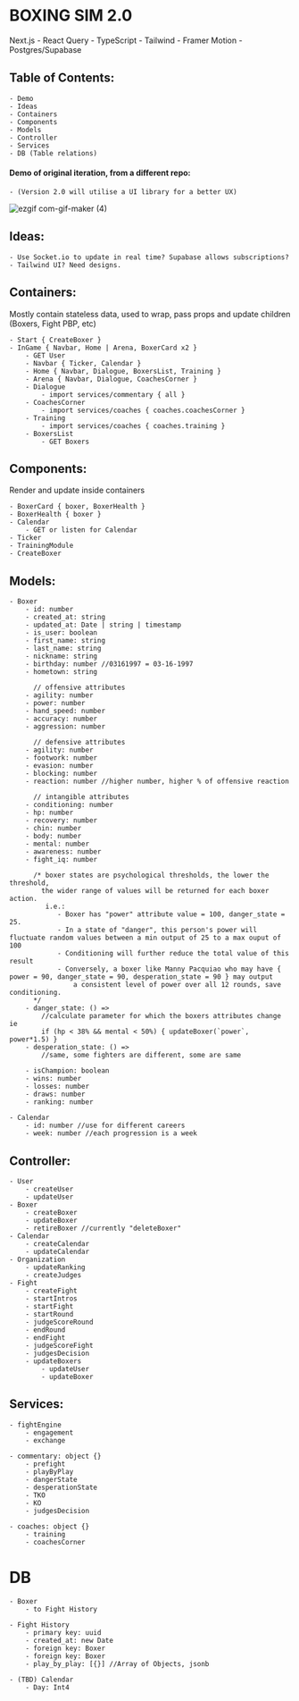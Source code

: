 # BOXING SIM 2.0
Next.js - React Query - TypeScript - Tailwind - Framer Motion - Postgres/Supabase

## Table of Contents:
    - Demo
    - Ideas
    - Containers
    - Components
    - Models
    - Controller
    - Services
    - DB (Table relations)

#### Demo of original iteration, from a different repo:
    - (Version 2.0 will utilise a UI library for a better UX)

![ezgif com-gif-maker (4)](https://user-images.githubusercontent.com/100096239/182052991-a6f1cf5c-8690-4357-b022-2bcda9c467b6.gif)

## Ideas:
    - Use Socket.io to update in real time? Supabase allows subscriptions?
    - Tailwind UI? Need designs.

## Containers:
Mostly contain stateless data, used to wrap, pass props and update children (Boxers, Fight PBP, etc)

    - Start { CreateBoxer }
    - InGame { Navbar, Home | Arena, BoxerCard x2 }
        - GET User
        - Navbar { Ticker, Calendar }
        - Home { Navbar, Dialogue, BoxersList, Training }
        - Arena { Navbar, Dialogue, CoachesCorner }
        - Dialogue
            - import services/commentary { all }
        - CoachesCorner
            - import services/coaches { coaches.coachesCorner }
        - Training
            - import services/coaches { coaches.training }
        - BoxersList
            - GET Boxers

## Components:
Render and update inside containers

    - BoxerCard { boxer, BoxerHealth }
    - BoxerHealth { boxer }
    - Calendar
        - GET or listen for Calendar
    - Ticker
    - TrainingModule
    - CreateBoxer

## Models:
    - Boxer
        - id: number
        - created_at: string
        - updated_at: Date | string | timestamp
        - is_user: boolean
        - first_name: string
        - last_name: string
        - nickname: string
        - birthday: number //03161997 = 03-16-1997
        - hometown: string

          // offensive attributes
        - agility: number
        - power: number
        - hand_speed: number
        - accuracy: number
        - aggression: number

          // defensive attributes
        - agility: number
        - footwork: number
        - evasion: number
        - blocking: number
        - reaction: number //higher number, higher % of offensive reaction
          
          // intangible attributes
        - conditioning: number
        - hp: number
        - recovery: number
        - chin: number
        - body: number
        - mental: number
        - awareness: number
        - fight_iq: number

          /* boxer states are psychological thresholds, the lower the threshold,
            the wider range of values will be returned for each boxer action.
             i.e.:
                - Boxer has "power" attribute value = 100, danger_state = 25.
                - In a state of "danger", this person's power will fluctuate random values between a min output of 25 to a max ouput of 100
                - Conditioning will further reduce the total value of this result
                - Conversely, a boxer like Manny Pacquiao who may have { power = 90, danger_state = 90, desperation_state = 90 } may output
                    a consistent level of power over all 12 rounds, save conditioning.
          */
        - danger_state: () =>  
            //calculate parameter for which the boxers attributes change ie
            if (hp < 38% && mental < 50%) { updateBoxer(`power`, power*1.5) }
        - desperation_state: () =>
            //same, some fighters are different, some are same

        - isChampion: boolean
        - wins: number
        - losses: number
        - draws: number
        - ranking: number

    - Calendar
        - id: number //use for different careers
        - week: number //each progression is a week

## Controller:
    - User
        - createUser
        - updateUser
    - Boxer
        - createBoxer
        - updateBoxer
        - retireBoxer //currently "deleteBoxer"
    - Calendar
        - createCalendar
        - updateCalendar
    - Organization
        - updateRanking
        - createJudges
    - Fight
        - createFight
        - startIntros
        - startFight
        - startRound
        - judgeScoreRound
        - endRound
        - endFight
        - judgeScoreFight
        - judgesDecision
        - updateBoxers
            - updateUser
            - updateBoxer

## Services:
    - fightEngine
        - engagement
        - exchange

    - commentary: object {}
        - prefight
        - playByPlay
        - dangerState
        - desperationState
        - TKO
        - KO
        - judgesDecision

    - coaches: object {} 
        - training
        - coachesCorner


# DB
    - Boxer
        - to Fight History

    - Fight History
        - primary key: uuid
        - created_at: new Date
        - foreign key: Boxer
        - foreign key: Boxer
        - play_by_play: [{}] //Array of Objects, jsonb

    - (TBD) Calendar
        - Day: Int4
